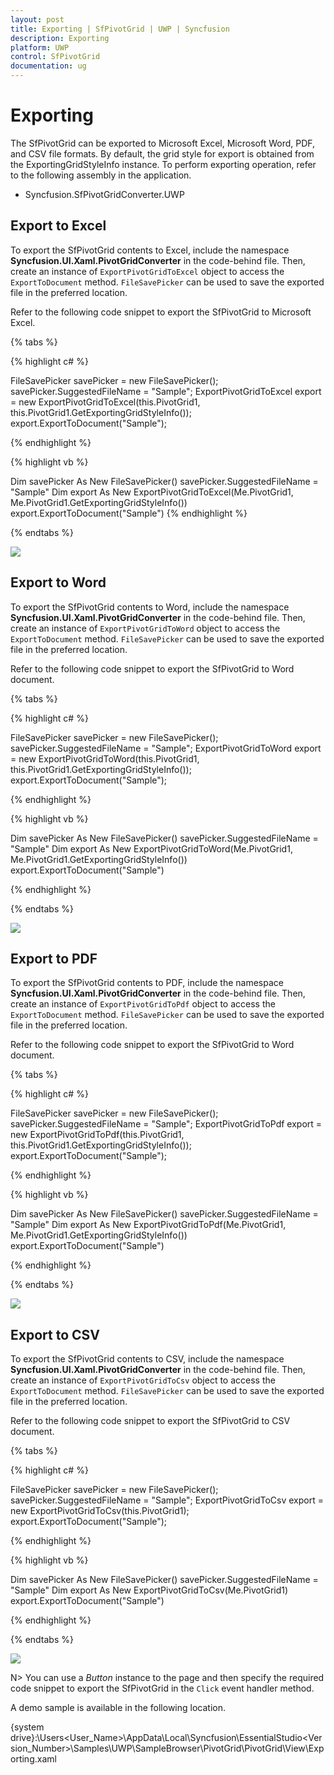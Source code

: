 ```yaml
---
layout: post
title: Exporting | SfPivotGrid | UWP | Syncfusion
description: Exporting
platform: UWP
control: SfPivotGrid
documentation: ug
---
```


# Exporting

The SfPivotGrid can be exported to Microsoft Excel, Microsoft Word, PDF, and CSV file formats. By default, the grid style for export is obtained from the ExportingGridStyleInfo instance. To perform exporting operation, refer to the following assembly in the application.

* Syncfusion.SfPivotGridConverter.UWP

## Export to Excel

To export the SfPivotGrid contents to Excel, include the namespace **Syncfusion.UI.Xaml.PivotGridConverter** in the code-behind file. Then, create an instance of `ExportPivotGridToExcel` object to access the `ExportToDocument` method. `FileSavePicker` can be used to save the exported file in the preferred location.

Refer to the following code snippet to export the SfPivotGrid to Microsoft Excel.

{% tabs %}

{% highlight c# %}

FileSavePicker savePicker = new FileSavePicker();
savePicker.SuggestedFileName = "Sample";
ExportPivotGridToExcel export = new ExportPivotGridToExcel(this.PivotGrid1, this.PivotGrid1.GetExportingGridStyleInfo());
export.ExportToDocument("Sample");

{% endhighlight %}

{% highlight vb %}

Dim savePicker As New FileSavePicker()
savePicker.SuggestedFileName = "Sample"
Dim export As New ExportPivotGridToExcel(Me.PivotGrid1, Me.PivotGrid1.GetExportingGridStyleInfo())
export.ExportToDocument("Sample")
{% endhighlight %}

{% endtabs %}

![](Exporting_images/Export-excel-image.png)

## Export to Word

To export the SfPivotGrid contents to Word, include the namespace **Syncfusion.UI.Xaml.PivotGridConverter** in the code-behind file. Then, create an instance of `ExportPivotGridToWord` object to access the `ExportToDocument` method. `FileSavePicker` can be used to save the exported file in the preferred location.

Refer to the following code snippet to export the SfPivotGrid to Word document.

{% tabs %}

{% highlight c# %}

FileSavePicker savePicker = new FileSavePicker();
savePicker.SuggestedFileName = "Sample";
ExportPivotGridToWord export = new ExportPivotGridToWord(this.PivotGrid1, this.PivotGrid1.GetExportingGridStyleInfo());
export.ExportToDocument("Sample");

{% endhighlight %}

{% highlight vb %}

Dim savePicker As New FileSavePicker()
savePicker.SuggestedFileName = "Sample"
Dim export As New ExportPivotGridToWord(Me.PivotGrid1, Me.PivotGrid1.GetExportingGridStyleInfo())
export.ExportToDocument("Sample")

{% endhighlight %}

{% endtabs %}

![](Exporting_images/Export-word-image.png)

## Export to PDF

To export the SfPivotGrid contents to PDF, include the namespace **Syncfusion.UI.Xaml.PivotGridConverter** in the code-behind file. Then, create an instance of `ExportPivotGridToPdf` object to access the `ExportToDocument` method. `FileSavePicker` can be used to save the exported file in the preferred location.

Refer to the following code snippet to export the SfPivotGrid to Word document.

{% tabs %}

{% highlight c# %}

FileSavePicker savePicker = new FileSavePicker();
savePicker.SuggestedFileName = "Sample";
ExportPivotGridToPdf export = new ExportPivotGridToPdf(this.PivotGrid1, this.PivotGrid1.GetExportingGridStyleInfo());
export.ExportToDocument("Sample");

{% endhighlight %}

{% highlight vb %}

Dim savePicker As New FileSavePicker()
savePicker.SuggestedFileName = "Sample"
Dim export As New ExportPivotGridToPdf(Me.PivotGrid1, Me.PivotGrid1.GetExportingGridStyleInfo())
export.ExportToDocument("Sample")

{% endhighlight %}

{% endtabs %}

![](Exporting_images/Export-pdf-image.png)

## Export to CSV

To export the SfPivotGrid contents to CSV, include the namespace **Syncfusion.UI.Xaml.PivotGridConverter** in the code-behind file. Then, create an instance of `ExportPivotGridToCsv` object to access the `ExportToDocument` method. `FileSavePicker` can be used to save the exported file in the preferred location.

Refer to the following code snippet to export the SfPivotGrid to CSV document.

{% tabs %}

{% highlight c# %}

FileSavePicker savePicker = new FileSavePicker();
savePicker.SuggestedFileName = "Sample";
ExportPivotGridToCsv export = new ExportPivotGridToCsv(this.PivotGrid1);
export.ExportToDocument("Sample");

{% endhighlight %}

{% highlight vb %}

Dim savePicker As New FileSavePicker()
savePicker.SuggestedFileName = "Sample"
Dim export As New ExportPivotGridToCsv(Me.PivotGrid1)
export.ExportToDocument("Sample")

{% endhighlight %}

{% endtabs %}

![](Exporting_images/Export-csv-image.png)

N> You can use a *Button* instance to the page and then specify the required code snippet to export the SfPivotGrid in the `Click` event handler method.

A demo sample is available in the following location.

{system drive}:\Users\<User_Name>\AppData\Local\Syncfusion\EssentialStudio\<Version_Number>\Samples\UWP\SampleBrowser\PivotGrid\PivotGrid\View\Exporting.xaml